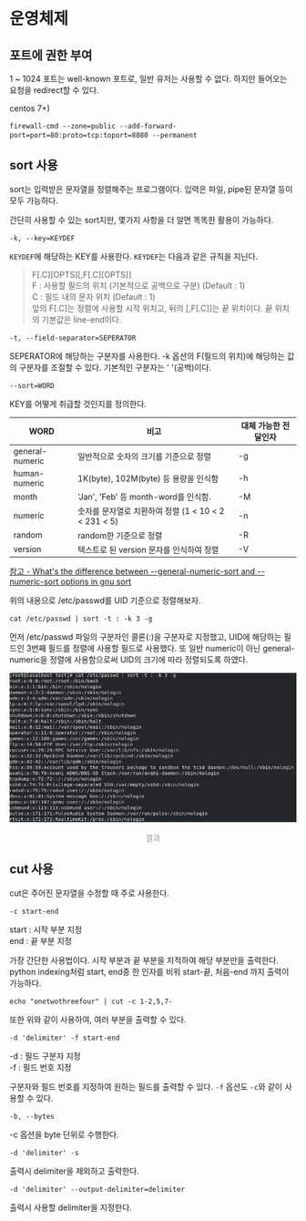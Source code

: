 # 운영체제

## 포트에 권한 부여

1 ~ 1024 포트는 well-known 포트로, 일반 유저는 사용할 수 없다. 하지만 들어오는 요청을 redirect할 수 있다.

centos 7+)
<pre><code>firewall-cmd --zone=public --add-forward-port=port=80:proto=tcp:toport=8080 --permanent</code></pre>



## sort 사용


sort는 입력받은 문자열을 정렬해주는 프로그램이다. 입력은 파일, pipe된 문자열 등이 모두 가능하다.

간단히 사용할 수 있는 sort지만, 몇가지 사항을 더 알면 똑똑한 활용이 가능하다.


<pre><code>-k, --key=KEYDEF</code></pre>


`KEYDEF`에 해당하는 KEY를 사용한다. `KEYDEF`는 다음과 같은 규칙을 지닌다.


> F[.C][OPTS][,F[.C][OPTS]]  
> F : 사용할 필드의 위치 (기본적으로 공백으로 구분) (Default : 1)  
> C : 필드 내의 문자 위치 (Default : 1)  
> 앞의 F[.C]는 정렬에 사용할 시작 위치고, 뒤의 [,F[.C]]는 끝 위치이다. 끝 위치의 기본값은 line-end이다.  


<pre><code>-t, --field-separator=SEPERATOR</code></pre>


SEPERATOR에 해당하는 구분자를 사용한다. -k 옵션의 F(필드의 위치)에 해당하는 값의 구분자를 조절할 수 있다. 기본적인 구분자는 ' '(공백)이다.


<pre><code>--sort=WORD</code></pre>


KEY를 어떻게 취급할 것인지를 정의한다.


WORD | 비고 | 대체 가능한 전달인자
--- | --- | ---
general-numeric | 일반적으로 숫자의 크기를 기준으로 정렬 | -g
human-numeric | 1K(byte), 102M(byte) 등 용량을 인식함 | -h
month | 'Jan', 'Feb' 등 month-word를 인식함. | -M
numeric | 숫자를 문자열로 치환하여 정렬 (1 < 10 < 2 < 231 < 5) | -n
random | random한 기준으로 정렬 | -R
version | 텍스트로 된 version 문자를 인식하여 정렬 | -V

[참고 - What's the difference between --general-numeric-sort and --numeric-sort options in gnu sort](https://stackoverflow.com/questions/1255782/whats-the-difference-between-general-numeric-sort-and-numeric-sort-options)


위의 내용으로 /etc/passwd를 UID 기준으로 정렬해보자.


<pre><code>cat /etc/passwd | sort -t : -k 3 -g</code></pre>


먼저 /etc/passwd 파일의 구분자인 콜론(:)을 구분자로 지정했고, UID에 해당하는 필드인 3번째 필드를 정렬에 사용할 필드로 사용했다. 또 일반 numeric이 아닌 general-numeric을 정렬에 사용함으로써 UID의 크기에 따라 정렬되도록 하였다.

![결과](https://github.com/azza999/small-start/blob/main/assets/210701/sort.png?raw=true)
<p style="text-align: center; color: #999;">결과</p>

## cut 사용

cut은 주어진 문자열을 수정할 때 주로 사용한다.

<pre><code>-c start-end</code></pre>

start : 시작 부분 지정  
end : 끝 부분 지정  

가장 간단한 사용법이다. 시작 부분과 끝 부분을 지적하여 해당 부분만을 출력한다.  
python indexing처럼 start, end중 한 인자를 비워 start-끝, 처음-end 까지 출력이 가능하다.  

<pre><code>echo "onetwothreefour" | cut -c 1-2,5,7-</code></pre>

또한 위와 같이 사용하여, 여러 부분을 출력할 수 있다.  
  
  

<pre><code>-d 'delimiter' -f start-end</code></pre>

-d : 필드 구분자 지정  
-f : 필드 번호 지정  

구분자와 필드 번호를 지정하여 원하는 필드를 출력할 수 있다. `-f` 옵션도 `-c`와 같이 사용할 수 있다.  
  
  
<pre><code>-b, --bytes</code></pre>

-c 옵션을 byte 단위로 수행한다.  
  
  
<pre><code>-d 'delimiter' -s</code></pre>

출력시 delimiter을 제외하고 출력한다.  
  
  
  
<pre><code>-d 'delimiter' --output-delimiter=delimiter</code></pre>

출력시 사용할 delimiter을 지정한다.